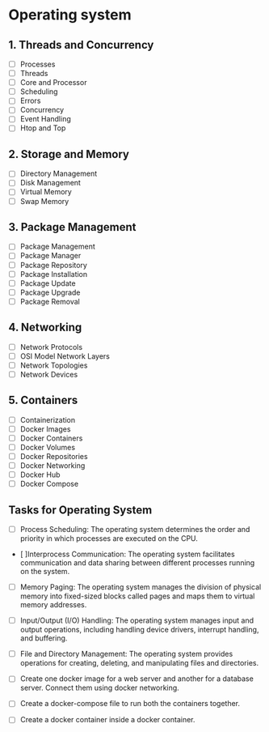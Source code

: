 # Operating system

## 1. Threads and Concurrency

- [ ] Processes
- [ ] Threads
- [ ] Core and Processor
- [ ] Scheduling
- [ ] Errors
- [ ] Concurrency
- [ ] Event Handling
- [ ] Htop and Top

## 2. Storage and Memory

- [ ] Directory Management
- [ ] Disk Management
- [ ] Virtual Memory
- [ ] Swap Memory

## 3. Package Management

- [ ] Package Management
- [ ] Package Manager
- [ ] Package Repository
- [ ] Package Installation
- [ ] Package Update
- [ ] Package Upgrade
- [ ] Package Removal

## 4. Networking

- [ ] Network Protocols
- [ ] OSI Model Network Layers
- [ ] Network Topologies
- [ ] Network Devices

## 5. Containers

- [ ] Containerization
- [ ] Docker Images
- [ ] Docker Containers
- [ ] Docker Volumes
- [ ] Docker Repositories
- [ ] Docker Networking
- [ ] Docker Hub
- [ ] Docker Compose

## Tasks for Operating System 

- [ ] Process Scheduling: The operating system determines the order and priority in which processes are executed on the CPU.

- [ ]Interprocess Communication: The operating system facilitates communication and data sharing between different processes running on the system.

- [ ] Memory Paging: The operating system manages the division of physical memory into fixed-sized blocks called pages and maps them to virtual memory addresses.

- [ ] Input/Output (I/O) Handling: The operating system manages input and output operations, including handling device drivers, interrupt handling, and buffering.

- [ ] File and Directory Management: The operating system provides operations for creating, deleting, and manipulating files and directories.

- [ ] Create one docker image for a web server and another for a database server. Connect them using docker networking.

- [ ] Create a docker-compose file to run both the containers together.

- [ ] Create a docker container inside a docker container.
